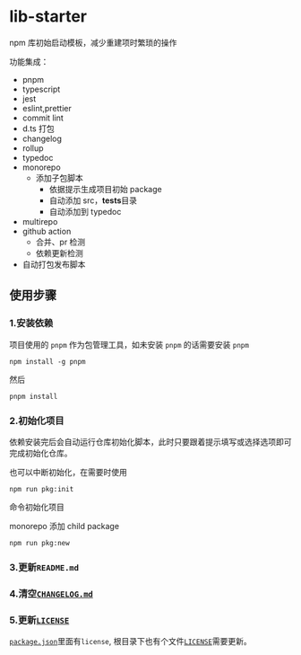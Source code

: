 # lib-starter

npm 库初始启动模板，减少重建项时繁琐的操作

功能集成：

- pnpm
- typescript
- jest
- eslint,prettier
- commit lint
- d.ts 打包
- changelog
- rollup
- typedoc
- monorepo
  - 添加子包脚本
    - 依据提示生成项目初始 package
    - 自动添加 src，**tests**目录
    - 自动添加到 typedoc
- multirepo
- github action
  - 合并、pr 检测
  - 依赖更新检测
- 自动打包发布脚本

## 使用步骤

### 1.安装依赖

项目使用的 `pnpm` 作为包管理工具，如未安装 `pnpm` 的话需要安装 `pnpm`

```shell
npm install -g pnpm
```

然后

```shell
pnpm install
```

### 2.初始化项目

依赖安装完后会自动运行仓库初始化脚本，此时只要跟着提示填写或选择选项即可完成初始化仓库。

也可以中断初始化，在需要时使用

```shell
npm run pkg:init
```

命令初始化项目

monorepo 添加 child package

```shell
npm run pkg:new
```

### 3.更新`README.md`

### 4.清空[`CHANGELOG.md`](CHANGELOG.md)

### 5.更新[`LICENSE`](LICENSE)

[`package.json`](package.json)里面有`license`, 根目录下也有个文件[`LICENSE`](LICENSE)需要更新。

```

```
